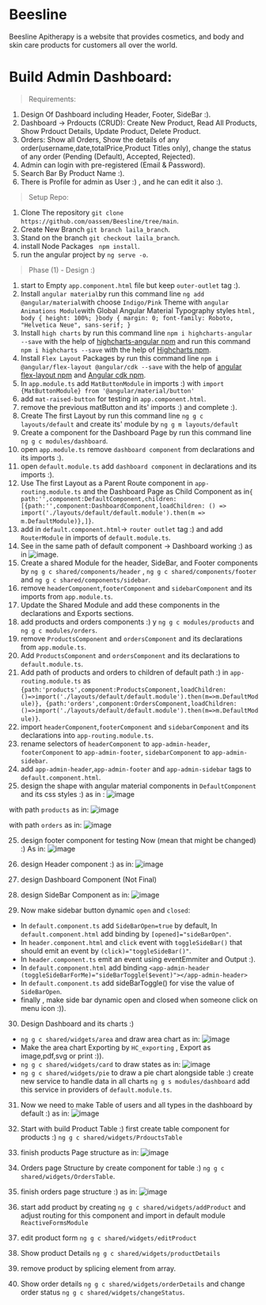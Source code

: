 # Beesline
Beesline Apitherapy is a website that provides cosmetics, and body and skin care products for customers all over the world.

# Build Admin Dashboard:

> Requirements:
 1. Design Of Dashboard including Header, Footer, SideBar :).
 2. Dashboard -> Prdoucts (CRUD): Create New Product, Read All Products, Show Prdouct Details, Update Product, Delete Product.
 3. Orders: Show all Orders, Show the details of any order(username,date,totalPrice,Product Titles only), change the status of any order (Pending (Default), Accepted, Rejected).
 4. Admin can login with pre-registered (Email & Password).
 5. Search Bar By Product Name :).
 6. There is Profile for admin as User :) , and he can edit it also :).
 
> Setup Repo:
 1. Clone The repository `git clone https://github.com/oassem/Beesline/tree/main`.
 2. Create New Branch `git branch laila_branch`.
 3. Stand on the branch `git checkout laila_branch`.
 4. install Node Packages ` npm install`.
 5. run the angular project by `ng serve -o`.
 
> Phase (1) - Design :)
  1. start to Empty `app.component.html` file but keep `outer-outlet` tag :).
  2. Install `angular material`by run this command line `ng add @angular/material`with choose `Indigo/Pink` Theme with `angular Animations Module`with Global Angular Material Typography styles `html, body { height: 100%; }body { margin: 0; font-family: Roboto, "Helvetica Neue", sans-serif; }`
  3. Install `high charts` by run this command line `npm i highcharts-angular --save` with the help of [highcharts-angular npm](https://www.npmjs.com/package/highcharts-angular) and run this command `npm i highcharts --save` with the help of [Highcharts npm](https://www.npmjs.com/package/highcharts).
  4. Install `Flex Layout` Packages by run this command line `npm i @angular/flex-layout @angular/cdk --save` with the help of [angular flex-layout npm](https://www.npmjs.com/package/@angular/flex-layout) and [Angular cdk npm](https://www.npmjs.com/package/@angular/cdk).
  5. In `app.module.ts` add `MatButtonModule` in imports :) with `import {MatButtonModule} from '@angular/material/button'`
  6. add `mat-raised-button` for testing in `app.component.html`.
  7. remove the previous matButton and its' imports :) and complete :).
  8. Create The first Layout by run this command line `ng g c layouts/default` and create its' module by `ng g m layouts/default`
  9. Create a component for the Dashboard Page by run this command line `ng g c modules/dashboard`.
  10. open `app.module.ts` remove `dashboard component` from declarations and its imports :).
  11. open `default.module.ts` add `dashboard component` in declarations and its imports :).
  12. Use The first Layout as a Parent Route component in `app-routing.module.ts` and the Dashboard Page as Child Component as in`{ path:'',component:DefaultComponent,children:[{path:'',component:DashboardComponent,loadChildren: () => import('./layouts/default/default.module').then(m => m.DefaultModule)},]}`.
  13. add in `default.component.html`-> `router outlet` tag :) and add `RouterModule` in imports of `default.module.ts`.
  14. See in the same path of default component -> Dashboard working :) as in ![image](src/assets/dashboardWorking.jpg).
  15. Create a shared Module for the header, SideBar, and Footer components by `ng g c shared/components/header` , `ng g c shared/components/footer` and `ng g c shared/components/sidebar`.
  16. remove `headerComponent`,`footerComponent` and `sidebarComponent` and its imports from `app.module.ts`.
  16. Update the Shared Module and add these components in the declarations and Exports sections.
  17. add products and orders components :) y `ng g c modules/products` and `ng g c modules/orders`.
  18. remove `ProductsComponent` and `ordersComponent` and its declarations from `app.module.ts`.
  19. Add `ProductsComponent` and `ordersComponent` and its declarations to `default.module.ts`.
  20. Add path of products and orders to children of default path :) in `app-routing.module.ts` as  `{path:'products',component:ProductsComponent,loadChildren:()=>import('./layouts/default/default.module').then(m=>m.DefaultModule)}, {path:'orders',component:OrdersComponent,loadChildren:()=>import('./layouts/default/default.module').then(m=>m.DefaultModule)}`.
  21. import `headerComponent`,`footerComponent` and `sidebarComponent` and its declarations into `app-routing.module.ts`.
  22. rename selectors of `headerComponent` to `app-admin-header`, `footerComponent` to `app-admin-footer`, `sidebarComponent` to `app-admin-sidebar`.
  23. add `app-admin-header`,`app-admin-footer` and `app-admin-sidebar` tags to `default.component.html`.
  24. design the shape with angular material components in `DefaultComponent` and its css styles :) as in : 
   ![image](src/assets/structureofDefaultComponent.png)

   with path `products` as in:
   ![image](src/assets/structureofDefaultComponentWithPathProducts.png)

   with path `orders` as in:
   ![image](src/assets/structureofDefaultComponentWithPathOrders.png)
  
  25. design footer component for testing Now (mean that might be changed) :) As in:
   ![image](src/assets/DesignFooter.png)

  26. design Header component :) as in:
   ![image](src/assets/HeaderStructure.png)

  27. design Dashboard Component (Not Final) 
 
  28. design SideBar Component as in: 
   ![image](src/assets/SideBarDesignWithDashboard.png)

  29. Now make sidebar button dynamic `open` and `closed`: 
   - In `default.component.ts` add `SideBarOpen=true` by default, In `default.component.html` add binding  by `[opened]="sideBarOpen"`.
   - In `header.component.html` and `click` event with `toggleSideBar()` that should emit an event by `(click)="toggleSideBar()"`.
   - In `header.component.ts` emit an event using eventEmmiter and Output :).
   - In `default.component.html` add binding `<app-admin-header (toggleSideBarForMe)="sideBarToggle($event)"></app-admin-header>`
   - In `default.component.ts` add sideBarToggle() for vise the value of `SideBarOpen`.
   - finally , make side bar dynamic open and closed when someone click on menu icon :)).
 
 30. Design Dashboard and its charts :) 
   - `ng g c shared/widgets/area` and draw area chart as in:
     ![image](src/assets/AreaCharts.png)
   - Make the area chart Exporting by `HC_exporting` , Export as image,pdf,svg or print :)).
   - `ng g c shared/widgets/card` to draw states as in:
     ![image](src/assets/StatsCards.png)
   - `ng g c shared/widgets/pie` to draw a pie chart alongside table :) create new service to handle data in all charts `ng g s modules/dashboard` add this service in providers of `default.module.ts`.
    
  31. Now we need to make Table of users and all types in the dashboard by default :) as in: 
    ![image](./src/assets/DashboardFinish.png)
  
  32. Start with build Product Table :) first create table component for products :) `ng g c shared/widgets/PrdouctsTable`

  33. finish products Page structure as in:
   ![image](./src/assets/ProductsPage.png)

  34. Orders page Structure by create component for table :) `ng g c shared/widgets/OrdersTable`.

  35. finish orders page structure :)  as in:
   ![image](./src/assets/OrdersStructure.png)

  36. start add product by creating `ng g c shared/widgets/addProduct` and adjust routing for this component and import in default module `ReactiveFormsModule` 

  37. edit product form `ng g c shared/widgets/editProduct`

  38. Show product Details `ng g c shared/widgets/productDetails`

  39. remove product by splicing element from array.

  40. Show order details `ng g c shared/widgets/orderDetails` and change order status `ng g c shared/widgets/changeStatus`.



 

